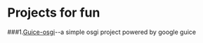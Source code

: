 Projects for fun
========

###1.[Guice-osgi](https://github.com/junlong/projects/tree/master/guice-osgi)--a simple osgi project powered by google guice
